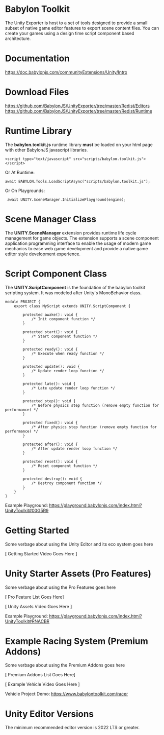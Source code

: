 # Babylon Toolkit

The Unity Exporter is host to a set of tools designed to provide a small subset of native game editor features to export scene content files. You can create your games using a design time script component based architecture.


# Documentation

https://doc.babylonjs.com/communityExtensions/Unity/Intro


# Download Files

https://github.com/BabylonJS/UnityExporter/tree/master/Redist/Editors
https://github.com/BabylonJS/UnityExporter/tree/master/Redist/Runtime


# Runtime Library

The **babylon.toolkit.js** runtime library **must** be loaded on your html page with other BabylonJS javascript libraries.

```
<script type="text/javascript" src="scripts/babylon.toolkit.js"></script>
```

Or At Runtime:
```
await BABYLON.Tools.LoadScriptAsync("scripts/babylon.toolkit.js");
```

Or On Playgrounds:
```
 await UNITY.SceneManager.InitializePlayground(engine);
```


# Scene Manager Class

The **UNITY.SceneManager** extension provides runtime life cycle management for game objects. The extension supports a scene component application programming interface to enable the usage of modern game mechanics to ease web game development and provide a native game editor style development experience.


# Script Component Class

The **UNITY.ScriptComponent** is the foundation of the babylon toolkit scripting system. It was modeled after Unity's MonoBehavior class.
```
module PROJECT {
    export class MyScript extends UNITY.ScriptComponent {

        protected awake(): void {
            /* Init component function */
        }

        protected start(): void {
            /* Start component function */
        }

        protected ready(): void {
            /* Execute when ready function */
        }

        protected update(): void {
            /* Update render loop function */
        }

        protected late(): void {
            /* Late update render loop function */
        }

        protected step(): void {
            /* Before physics step function (remove empty function for performance) */
        }

        protected fixed(): void {
            /* After physics step function (remove empty function for performance) */
        }

        protected after(): void {
            /* After update render loop function */
        }

        protected reset(): void {
            /* Reset component function */
        }

        protected destroy(): void {
            /* Destroy component function */
        }
    }
}
```
Example Playground: https://playground.babylonjs.com/index.html?UnityToolkit#00G5R9


# Getting Started

Some verbage about using the Unity Editor and its eco system goes here

[ Getting Started Video Goes Here ]


# Unity Starter Assets (Pro Features)

Some verbage about using the Pro Features goes here

[ Pro Feature List Goes Here]

[ Unity Assets Video Goes Here ]

Example Playground: https://playground.babylonjs.com/index.html?UnityToolkit#RNACBR


# Example Racing System (Premium Addons)

Some verbage about using the Premium Addons goes here

[ Premium Addons List Goes Here]

[ Example Vehicle Video Goes Here ]

Vehicle Project Demo: https://www.babylontoolkit.com/racer


# Unity Editor Versions

The minimum recommended editor version is 2022 LTS or greater.
